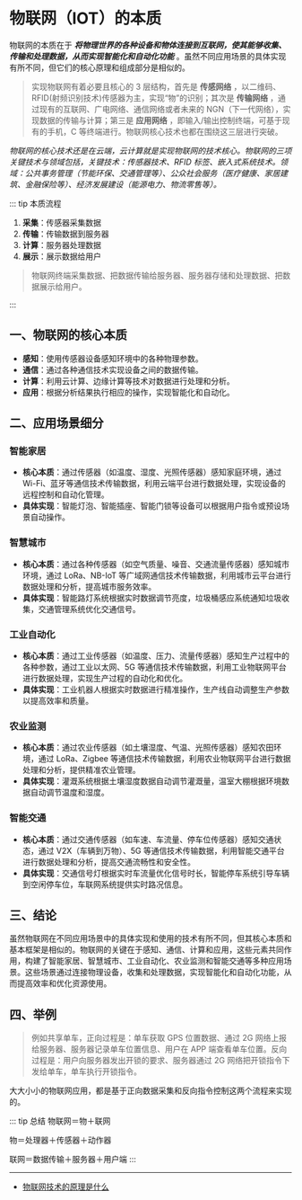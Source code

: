 # 物联网（IOT）的本质

物联网的本质在于 **_将物理世界的各种设备和物体连接到互联网，使其能够收集、传输和处理数据，从而实现智能化和自动化功能_** 。虽然不同应用场景的具体实现有所不同，但它们的核心原理和组成部分是相似的。

> 实现物联网有着必要且核心的 3 层结构，首先是 **传感网络** ，以二维码、RFID(射频识别技术)传感器为主，实现“物”的识别；其次是 **传输网络** ，通过现有的互联网、广电网络、通信网络或者未来的 NGN（下一代网络），实现数据的传输与计算；第三是 **应用网络** ，即输入/输出控制终端，可基于现有的手机，C 等终端进行。物联网核心技术也都在围绕这三层进行突破。

_物联网的核心技术还是在云端，云计算就是实现物联网的技术核心。物联网的三项关键技术与领域包括，关键技术：传感器技术、RFID 标签、嵌入式系统技术。领域：公共事务管理（节能环保、交通管理等）、公众社会服务（医疗健康、家居建筑、金融保险等）、经济发展建设（能源电力、物流零售等）。_

::: tip 本质流程

1. **采集**：传感器采集数据
2. **传输**：传输数据到服务器
3. **计算**：服务器处理数据
4. **展示**：展示数据给用户

> 物联网终端采集数据、把数据传输给服务器、服务器存储和处理数据、把数据展示给用户。

:::

## 一、物联网的核心本质

- **感知**：使用传感器设备感知环境中的各种物理参数。
- **通信**：通过各种通信技术实现设备之间的数据传输。
- **计算**：利用云计算、边缘计算等技术对数据进行处理和分析。
- **应用**：根据分析结果执行相应的操作，实现智能化和自动化。

## 二、应用场景细分

### 智能家居

- **核心本质**：通过传感器（如温度、湿度、光照传感器）感知家庭环境，通过 Wi-Fi、蓝牙等通信技术传输数据，利用云端平台进行数据处理，实现设备的远程控制和自动化管理。
- **具体实现**：智能灯泡、智能插座、智能门锁等设备可以根据用户指令或预设场景自动操作。

### 智慧城市

- **核心本质**：通过各种传感器（如空气质量、噪音、交通流量传感器）感知城市环境，通过 LoRa、NB-IoT 等广域网通信技术传输数据，利用城市云平台进行数据处理和分析，提高城市服务效率。
- **具体实现**：智能路灯系统根据实时数据调节亮度，垃圾桶感应系统通知垃圾收集，交通管理系统优化交通信号。

### 工业自动化

- **核心本质**：通过工业传感器（如温度、压力、流量传感器）感知生产过程中的各种参数，通过工业以太网、5G 等通信技术传输数据，利用工业物联网平台进行数据处理，实现生产过程的自动化和优化。
- **具体实现**：工业机器人根据实时数据进行精准操作，生产线自动调整生产参数以提高效率和质量。

### 农业监测

- **核心本质**：通过农业传感器（如土壤湿度、气温、光照传感器）感知农田环境，通过 LoRa、Zigbee 等通信技术传输数据，利用农业物联网平台进行数据处理和分析，提供精准农业管理。
- **具体实现**：灌溉系统根据土壤湿度数据自动调节灌溉量，温室大棚根据环境数据自动调节温度和湿度。

### 智能交通

- **核心本质**：通过交通传感器（如车速、车流量、停车位传感器）感知交通状态，通过 V2X（车辆到万物）、5G 等通信技术传输数据，利用智能交通平台进行数据处理和分析，提高交通流畅性和安全性。
- **具体实现**：交通信号灯根据实时车流量优化信号时长，智能停车系统引导车辆到空闲停车位，车联网系统提供实时路况信息。

## 三、结论

虽然物联网在不同应用场景中的具体实现和使用的技术有所不同，但其核心本质和基本框架是相似的。物联网的关键在于感知、通信、计算和应用，这些元素共同作用，构建了智能家居、智慧城市、工业自动化、农业监测和智能交通等多种应用场景。这些场景通过连接物理设备，收集和处理数据，实现智能化和自动化功能，从而提高效率和优化资源使用。

## 四、举例

> 例如共享单车，正向过程是：单车获取 GPS 位置数据、通过 2G 网络上报给服务器、服务器记录单车位置信息、用户在 APP 端查看单车位置。反向过程是：用户向服务器发出开锁的要求、服务器通过 2G 网络把开锁指令下发给单车，单车执行开锁指令。

大大小小的物联网应用，都是基于正向数据采集和反向指令控制这两个流程来实现的。

::: tip 总结
物联网＝物＋联网

物＝处理器＋传感器＋动作器

联网＝数据传输＋服务器＋用户端
:::

---

- [物联网技术的原理是什么](https://news.eda365.com/appl/iot/12007984841553.html)
